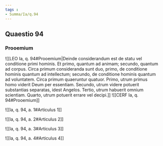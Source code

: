 ```yaml
---
tags : 
- Summa/Ia/q.94
---
```


## Quaestio 94

### Prooemium

![[LEO Ia, q. 94#Prooemium|Deinde considerandum est de statu vel conditione primi hominis. Et primo, quantum ad animam; secundo, quantum ad corpus. Circa primum consideranda sunt duo, primo, de conditione hominis quantum ad intellectum; secundo, de conditione hominis quantum ad voluntatem. Circa primum quaeruntur quatuor. Primo, utrum primus homo viderit Deum per essentiam. Secundo, utrum videre potuerit substantias separatas, idest Angelos. Tertio, utrum habuerit omnium scientiam. Quarto, utrum potuerit errare vel decipi.]]
![[CERF Ia, q. 94#Prooemium]]

![[Ia, q. 94, a. 1#Articulus 1]]

![[Ia, q. 94, a. 2#Articulus 2]]

![[Ia, q. 94, a. 3#Articulus 3]]

![[Ia, q. 94, a. 4#Articulus 4]]

